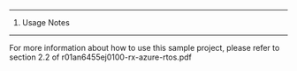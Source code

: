 ---------------
1. Usage Notes
---------------
For more information about how to use this sample project, 
please refer to section 2.2 of r01an6455ej0100-rx-azure-rtos.pdf
